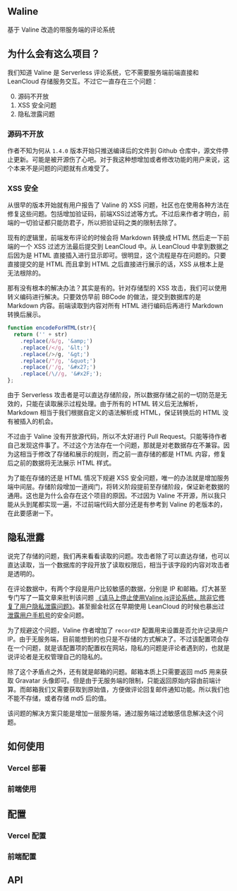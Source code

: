 ## Waline

基于 Valine 改造的带服务端的评论系统

## 为什么会有这么项目？

我们知道 Valine 是 Serverless 评论系统，它不需要服务端前端直接和 LeanCloud 存储服务交互。不过它一直存在三个问题：

0. 源码不开放
1. XSS 安全问题
2. 隐私泄露问题

### 源码不开放

作者不知为何从 `1.4.0` 版本开始只推送编译后的文件到 Github 仓库中，源文件停止更新。可能是被开源伤了心吧。对于我这种想增加或者修改功能的用户来说，这个本来不是问题的问题就有点难受了。

### XSS 安全

从很早的版本开始就有用户报告了 Valine 的 XSS 问题，社区也在使用各种方法在修复这些问题。包括增加验证码，前端XSS过滤等方式。不过后来作者才明白，前端的一切验证都只能防君子，所以把验证码之类的限制去除了。

现有的逻辑里，前端发布评论的时候会将 Markdown 转换成 HTML 然后走一下前端的一个 XSS 过滤方法最后提交到 LeanCloud 中。从 LeanCloud 中拿到数据之后因为是 HTML 直接插入进行显示即可。很明显，这个流程是存在问题的。只要直接提交的是 HTML 而且拿到 HTML 之后直接进行展示的话，XSS 从根本上是无法根除的。

那有没有根本的解决办法？其实是有的。针对存储型的 XSS 攻击，我们可以使用转义编码进行解决。只要效仿早前 BBCode 的做法，提交到数据库的是 Markdown 内容。前端读取到内容对所有 HTML 进行编码后再进行 Markdown 转换后展示。

```js
function encodeForHTML(str){
  return ('' + str)
    .replace(/&/g, '&amp;')
    .replace(/</g, '&lt;')    
    .replace(/>/g, '&gt;')
    .replace(/"/g, '&quot;')
    .replace(/'/g, '&#x27;')
    .replace(/\//g, '&#x2F;');
};
```

由于 Serverless 攻击者是可以直达存储阶段，所以数据存储之前的一切防范是无效的，只能在读取展示过程处理。由于所有的 HTML 转义后无法解析，Markdown 相当于我们根据自定义的语法解析成 HTML，保证转换后的 HTML 没有被插入的机会。

不过由于 Valine 没有开放源代码，所以不太好进行 Pull Request。只能等待作者自己发现这件事了。不过这个方法存在一个问题，那就是对老数据存在不兼容。因为这相当于修改了存储和展示的规则，而之前一直存储的都是 HTML 内容，修复后之前的数据将无法展示 HTML 样式。

为了能在存储的还是 HTML 情况下规避 XSS 安全问题，唯一的办法就是增加服务端中间层。存储阶段增加一道阀门，将转义阶段提前至存储阶段，保证新老数据的通用。这也是为什么会存在这个项目的原因。不过因为 Valine 不开源，所以我只能从头到尾都实现一遍，不过前端代码大部分还是有参考到 Valine 的老版本的，在此要感谢一下。

## 隐私泄露

说完了存储的问题，我们再来看看读取的问题。攻击者除了可以直达存储，也可以直达读取，当一个数据库的字段开放了读取权限后，相当于该字段的内容对攻击者是透明的。

在评论数据中，有两个字段是用户比较敏感的数据，分别是 IP 和邮箱。灯大甚至专门写了一篇文章来批判该问题 [《请马上停止使用Valine.js评论系统，除非它修复了用户隐私泄露问题》](https://ttys3.net/post/hugo/please-stop-using-valine-js-comment-system-until-it-fixed-the-privacy-leaking-problem/)。甚至掘金社区在早期使用 LeanCloud 的时候也暴出过[泄露用户手机号](https://m.weibo.cn/detail/4568007327622344?cid=4568044392682999)的安全问题。

为了规避这个问题，Valine 作者增加了 `recordIP` 配置用来设置是否允许记录用户 IP。由于无服务端，目前能想到的也只是不存储的方式解决了。不过该配置项会存在一个问题，就是该配置项的配置权在网站，隐私的问题是评论者遇到的，也就是说评论者是无权管理自己的隐私的。

除了这个矛盾点之外，还有就是邮箱的问题。邮箱本质上只需要返回 md5 用来获取 Gravatar 头像即可。但是由于无服务端的限制，只能返回原始内容由前端计算。而邮箱我们又需要获取到原始值，方便做评论回复邮件通知功能。所以我们也不能不存储，或者存储 md5 后的值。

该问题的解决方案只能是增加一层服务端，通过服务端过滤敏感信息解决这个问题。

## 如何使用

### Vercel 部署

### 前端使用

## 配置

### Vercel 配置

### 前端配置

## API
